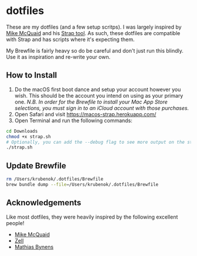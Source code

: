 # dotfiles

These are my dotfiles (and a few setup scritps). I was largely inspired by [Mike McQuaid](https://github.com/MikeMcQuaid) and his [Strap tool](https://github.com/MikeMcQuaid/strap). As such, these dotfiles are compatible with Strap and has scripts where it's expecting them.

My Brewfile is fairly heavy so do be careful and don't just run this blindly. Use it as inspiration and re-write your own.

## How to Install

1. Do the macOS first boot dance and setup your account however you wish. This should be the account you intend on using as your primary one. _N.B. In order for the Brewfile to install your Mac App Store selections, you must sign in to an iCloud account with those purchases._
2. Open Safari and visit https://macos-strap.herokuapp.com/
3. Open Terminal and run the following commands:
  
  ```bash
  cd Downloads
  chmod +x strap.sh
  # Optionally, you can add the --debug flag to see more output on the strap.sh script
  ./strap.sh
  ```

## Update Brewfile

```bash
rm /Users/krubenok/.dotfiles/Brewfile
brew bundle dump --file=/Users/krubenok/.dotfiles/Brewfile
```

## Acknowledgements

Like most dotfiles, they were heavily inspired by the following excellent people!

- [Mike McQuaid](https://github.com/MikeMcQuaid)
- [Zell](https://zellwk.com/blog/mac-setup-2/)
- [Mathias Bynens](https://github.com/mathiasbynens/dotfiles)
